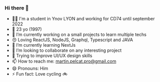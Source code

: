 ### Hi there 👋

- 👨‍🎓 I'm a student in Ynov LYON and working for CD74 until september 2022
- 🎂 23 yo (1997)
- 🔭 I’m currently working on a small projects to learn multiple techs
- 😍 Loving ReactJS, NodeJS, Graphql, Typescript and JAVA
- 🌱 I’m currently learning NextJs
- 👯 I’m looking to collaborate on any interesting project
- 🤔 Trying to improve UI/UX design skills
- 📫 How to reach me: martin.pelcat.pro@gmail.com
- 😄 Pronouns: Him
- ⚡ Fun fact: Love cycling 🚲

